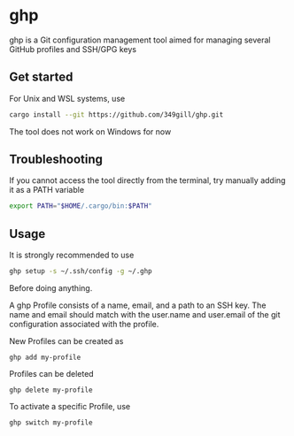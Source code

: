 # ghp
ghp is a Git configuration management tool aimed for managing several GitHub profiles and SSH/GPG keys

## Get started
For Unix and WSL systems, use
```bash
cargo install --git https://github.com/349gill/ghp.git
```
The tool does not work on Windows for now

## Troubleshooting
If you cannot access the tool directly from the terminal, try manually adding it as a PATH variable
```bash
export PATH="$HOME/.cargo/bin:$PATH"
```

## Usage
It is strongly recommended to use
```bash
ghp setup -s ~/.ssh/config -g ~/.ghp
```
Before doing anything.

A ghp Profile consists of a name, email, and a path to an SSH key.
The name and email should match with the user.name and user.email of the git configuration associated with the profile.

New Profiles can be created as
```
ghp add my-profile
```

Profiles can be deleted
```
ghp delete my-profile
```

To activate a specific Profile, use
```
ghp switch my-profile
```
 

